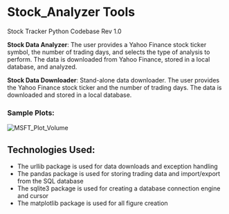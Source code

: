 # Stock_Analyzer Tools
Stock Tracker Python Codebase Rev 1.0

**Stock Data Analyzer**: The user provides a Yahoo Finance stock ticker symbol, the number of trading days, and selects the type of analysis to perform. The data is downloaded from Yahoo Finance, stored in a local database, and analyzed.

**Stock Data Downloader**: Stand-alone data downloader. The user provides the Yahoo Finance stock ticker and the number of trading days. The data is downloaded and stored in a local database.

### **Sample Plots:**
![MSFT_Plot_Volume](https://github.com/jaketimm/Stock_Analyzer/assets/154553278/330db557-4f70-4fd2-ae6c-8121c8bc36c3)

## **Technologies Used:**
- The urllib package is used for data downloads and exception handling
- The pandas package is used for storing trading data and import/export from the SQL database
- The sqlite3 package is used for creating a database connection engine and cursor
- The matplotlib package is used for all figure creation
